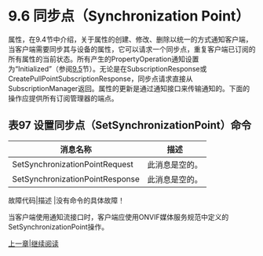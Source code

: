 # 9.6 同步点（Synchronization Point）

属性，在9.4节中介绍，关于属性的创建、修改、删除以统一的方式通知客户端，当客户端需要同步其与设备的属性，它可以请求一个同步点，重复客户端已订阅的所有属性的当前状态。所有产生的PropertyOperation通知设置为“Initialized”（参阅[9.5](09.05.md)节）。无论是在SubscriptionResponse或CreatePullPointSubscriptionResponse，同步点请求直接从SubscriptionManager返回。属性的更新是通过通知接口来传输通知的。下面的操作应提供所有订阅管理器的端点。

## 表97 设置同步点（SetSynchronizationPoint）命令

消息名称|描述
----|----
SetSynchronizationPointRequest|此消息是空的。
SetSynchronizationPointResponse|此消息是空的。

故障代码|描述
|没有命令的具体故障！

当客户端使用通知流接口时，客户端应使用ONVIF媒体服务规范中定义的SetSynchronizationPoint操作。

[上一章](09.05.05.md)|[继续阅读](09.07.md)